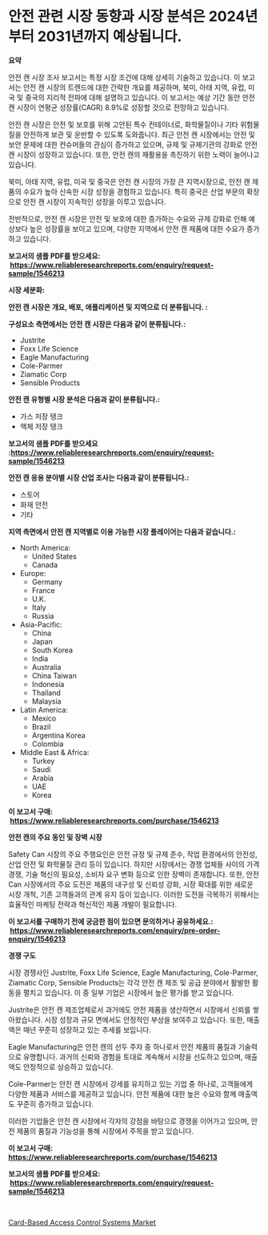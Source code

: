 <p><h1>안전 관련 시장 동향과 시장 분석은 2024년부터 2031년까지 예상됩니다.</h1></p><p><strong>요약</strong></p>
<p><p>안전 캔 시장 조사 보고서는 특정 시장 조건에 대해 상세히 기술하고 있습니다. 이 보고서는 안전 캔 시장의 트렌드에 대한 간략한 개요를 제공하며, 북미, 아태 지역, 유럽, 미국 및 중국의 지리적 전파에 대해 설명하고 있습니다. 이 보고서는 예상 기간 동안 안전 캔 시장이 연평균 성장률(CAGR) 8.9%로 성장할 것으로 전망하고 있습니다.</p><p>안전 캔 시장은 안전 및 보호를 위해 고안된 특수 컨테이너로, 화학물질이나 기타 위험물질을 안전하게 보관 및 운반할 수 있도록 도와줍니다. 최근 안전 캔 시장에서는 안전 및 보안 문제에 대한 컨슈머들의 관심이 증가하고 있으며, 규제 및 규제기관의 강화로 안전 캔 시장이 성장하고 있습니다. 또한, 안전 캔의 재활용을 촉진하기 위한 노력이 늘어나고 있습니다.</p><p>북미, 아태 지역, 유럽, 미국 및 중국은 안전 캔 시장의 가장 큰 지역시장으로, 안전 캔 제품의 수요가 높아 신속한 시장 성장을 경험하고 있습니다. 특히 중국은 산업 부문의 확장으로 안전 캔 시장이 지속적인 성장을 이루고 있습니다.</p><p>전반적으로, 안전 캔 시장은 안전 및 보호에 대한 증가하는 수요와 규제 강화로 인해 예상보다 높은 성장률을 보이고 있으며, 다양한 지역에서 안전 캔 제품에 대한 수요가 증가하고 있습니다.</p></p>
<p><strong>보고서의 샘플 PDF를 받으세요: &nbsp;<a href="https://www.reliableresearchreports.com/enquiry/request-sample/1546213">https://www.reliableresearchreports.com/enquiry/request-sample/1546213</a></strong></p>
<p><strong>시장 세분화:</strong></p>
<p><strong> 안전 캔 시장은 개요, 배포, 애플리케이션 및 지역으로 더 분류됩니다. :</strong></p>
<p><strong>구성요소 측면에서는 안전 캔 시장은 다음과 같이 분류됩니다.:</strong></p>
<p><ul><li>Justrite</li><li>Foxx Life Science</li><li>Eagle Manufacturing</li><li>Cole-Parmer</li><li>Ziamatic Corp</li><li>Sensible Products</li></ul></p>
<p><strong> 안전 캔 유형별 시장 분석은 다음과 같이 분류됩니다.:</strong></p>
<p><ul><li>가스 저장 탱크</li><li>액체 저장 탱크</li></ul></p>
<p><strong>보고서의 샘플 PDF를 받으세요 :<a href="https://www.reliableresearchreports.com/enquiry/request-sample/1546213">https://www.reliableresearchreports.com/enquiry/request-sample/1546213</a></strong></p>
<p><strong> 안전 캔 응용 분야별 시장 산업 조사는 다음과 같이 분류됩니다.:</strong></p>
<p><ul><li>스토어</li><li>화재 안전</li><li>기타</li></ul></p>
<p><strong>지역 측면에서 안전 캔 지역별로 이용 가능한 시장 플레이어는 다음과 같습니다.:</strong></p>
<p><ul>
    <li>
        North America:
        <ul>
            <li>United States</li>
            <li>Canada</li>
        </ul>
    </li>
    <li>
        Europe:
        <ul>
            <li>Germany</li>
            <li>France</li>
            <li>U.K.</li>
            <li>Italy</li>
            <li>Russia</li>
        </ul>
    </li>
    <li>
        Asia-Pacific:
        <ul>
            <li>China</li>
            <li>Japan</li>
            <li>South Korea</li>
            <li>India</li>
            <li>Australia</li>
            <li>China Taiwan</li>
            <li>Indonesia</li>
            <li>Thailand</li>
            <li>Malaysia</li>
        </ul>
    </li>
    <li>
        Latin America:
        <ul>
            <li>Mexico</li>
            <li>Brazil</li>
            <li>Argentina Korea</li>
            <li>Colombia</li>
        </ul>
    </li>
    <li>
        Middle East & Africa:
        <ul>
            <li>Turkey</li>
            <li>Saudi</li>
            <li>Arabia</li>
            <li>UAE</li>
            <li>Korea</li>
        </ul>
    </li>
    </ul></p>
<p><strong>이 보고서 구매: &nbsp;<a href="https://www.reliableresearchreports.com/purchase/1546213">https://www.reliableresearchreports.com/purchase/1546213</a></strong></p>
<p><strong>안전 캔의 주요 동인 및 장벽 시장</strong></p>
<p><p>Safety Can 시장의 주요 주행요인은 안전 규정 및 규제 준수, 작업 환경에서의 안전성, 산업 안전 및 화학물질 관리 등이 있습니다. 하지만 시장에서는 경쟁 업체들 사이의 가격 경쟁, 기술 혁신의 필요성, 소비자 요구 변화 등으로 인한 장벽이 존재합니다. 또한, 안전 Can 시장에서의 주요 도전은 제품의 내구성 및 신뢰성 강화, 시장 확대를 위한 새로운 시장 개척, 기존 고객들과의 관계 유지 등이 있습니다. 이러한 도전을 극복하기 위해서는 효율적인 마케팅 전략과 혁신적인 제품 개발이 필요합니다.</p></p>
<p><strong>이 보고서를 구매하기 전에 궁금한 점이 있으면 문의하거나 공유하세요.: &nbsp;<a href="https://www.reliableresearchreports.com/enquiry/pre-order-enquiry/1546213">https://www.reliableresearchreports.com/enquiry/pre-order-enquiry/1546213</a></strong></p>
<p><strong>경쟁 구도</strong></p>
<p><p>시장 경쟁사인 Justrite, Foxx Life Science, Eagle Manufacturing, Cole-Parmer, Ziamatic Corp, Sensible Products는 각각 안전 캔 제조 및 공급 분야에서 활발한 활동을 펼치고 있습니다. 이 중 일부 기업은 시장에서 높은 평가를 받고 있습니다.</p><p>Justrite은 안전 캔 제조업체로서 과거에도 안전 제품을 생산하면서 시장에서 신뢰를 쌓아왔습니다. 시장 성장과 규모 면에서도 안정적인 부상을 보여주고 있습니다. 또한, 매출액은 매년 꾸준히 성장하고 있는 추세를 보입니다.</p><p>Eagle Manufacturing은 안전 캔의 선두 주자 중 하나로서 안전 제품의 품질과 기술력으로 유명합니다. 과거의 신뢰와 경험을 토대로 계속해서 시장을 선도하고 있으며, 매출액도 안정적으로 상승하고 있습니다.</p><p>Cole-Parmer는 안전 캔 시장에서 강세를 유지하고 있는 기업 중 하나로, 고객들에게 다양한 제품과 서비스를 제공하고 있습니다. 안전 제품에 대한 높은 수요와 함께 매출액도 꾸준히 증가하고 있습니다.</p><p>이러한 기업들은 안전 캔 시장에서 각자의 강점을 바탕으로 경쟁을 이어가고 있으며, 안전 제품의 품질과 기능성을 통해 시장에서 주목을 받고 있습니다.</p></p>
<p><strong>이 보고서 구매: &nbsp; <a href="https://www.reliableresearchreports.com/purchase/1546213">https://www.reliableresearchreports.com/purchase/1546213</a></strong></p>
<p><strong>보고서의 샘플 PDF를 받으세요: &nbsp;<a href="https://www.reliableresearchreports.com/enquiry/request-sample/1546213">https://www.reliableresearchreports.com/enquiry/request-sample/1546213</a></strong><strong></strong></p>
<p>&nbsp;</p>
<p><p><a href="https://github.com/BryceTownsendr/Market-Research-Report-List-4/blob/main/card-based-access-control-systems-market.md">Card-Based Access Control Systems Market</a></p></p>